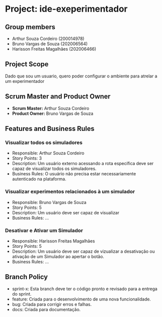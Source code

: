 # Project: ide-exeperimentador

## Group members

- Arthur Souza Cordeiro (200014978)
- Bruno Vargas de Souza (202006564)
- Harisson Freitas Magalhães (202006466)

## Project Scope

Dado que sou um usuario, quero poder configurar o ambiente para atrelar a um experimentador

## Scrum Master and Product Owner

- **Scrum Master:** Arthur Souza Cordeiro
- **Product Owner:** Bruno Vargas de Souza

## Features and Business Rules

### Visualizar todos os simuladores
- Responsible: Arthur Souza Cordeiro
- Story Points: 3
- Description: Um usuário externo acessando a rota específica deve ser capaz de visualizar todos os simuladores.
- Business Rules: O usuário não precisa estar necessariamente autenticado na plataforma.

### Visualizar experimentos relacionados à um simulador
- Responsible: Bruno Vargas de Souza
- Story Points: 5
- Description: Um usuário deve ser capaz de visualizar 
- Business Rules: ...

### Desativar e Ativar um Simulador
- Responsible: Harisson Freitas Magalhães
- Story Points: 5
- Description: Um usuário deve ser capaz de vizualizar a desativação ou ativação de um Simulador ao apertar o botão.
- Business Rules: ...
## Branch Policy

- sprint-x: Esta branch deve ter o código pronto e revisado para a entrega do sprint.
- feature: Criada para o desenvolvimento de uma nova funcionalidade.
- bug: Criada para corrigir erros e falhas.
- docs: Criada para documentação.